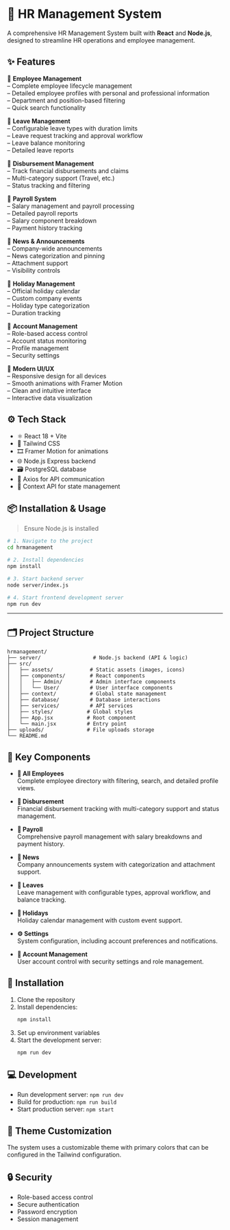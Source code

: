 # 💼 HR Management System

A comprehensive HR Management System built with **React** and **Node.js**, designed to streamline HR operations and employee management.

## ✨ Features

🔹 **Employee Management**  
– Complete employee lifecycle management  
– Detailed employee profiles with personal and professional information  
– Department and position-based filtering  
– Quick search functionality  

🔹 **Leave Management**  
– Configurable leave types with duration limits  
– Leave request tracking and approval workflow  
– Leave balance monitoring  
– Detailed leave reports  

🔹 **Disbursement Management**  
– Track financial disbursements and claims  
– Multi-category support (Travel, etc.)  
– Status tracking and filtering  

🔹 **Payroll System**  
– Salary management and payroll processing  
– Detailed payroll reports  
– Salary component breakdown  
– Payment history tracking  

🔹 **News & Announcements**  
– Company-wide announcements  
– News categorization and pinning  
– Attachment support  
– Visibility controls  

🔹 **Holiday Management**  
– Official holiday calendar  
– Custom company events  
– Holiday type categorization  
– Duration tracking  

🔹 **Account Management**  
– Role-based access control  
– Account status monitoring  
– Profile management  
– Security settings  

🔹 **Modern UI/UX**  
– Responsive design for all devices  
– Smooth animations with Framer Motion  
– Clean and intuitive interface  
– Interactive data visualization  



## ⚙️ Tech Stack

- ⚛️ React 18 + Vite  
- 🎨 Tailwind CSS  
- 🎞️ Framer Motion for animations  
- 🌐 Node.js Express backend  
- 🗃️ PostgreSQL database  
- 🔄 Axios for API communication  
- 🎯 Context API for state management  



## 📦 Installation & Usage

> Ensure Node.js is installed

```bash
# 1. Navigate to the project
cd hrmanagement

# 2. Install dependencies
npm install

# 3. Start backend server
node server/index.js

# 4. Start frontend development server
npm run dev
```

---

## 🗂️ Project Structure

```
hrmanagement/
├── server/                 # Node.js backend (API & logic)
├── src/
│   ├── assets/            # Static assets (images, icons)
│   ├── components/        # React components
│   │   ├── Admin/         # Admin interface components
│   │   └── User/          # User interface components
│   ├── context/           # Global state management
│   ├── database/          # Database interactions
│   ├── services/          # API services
│   ├── styles/           # Global styles
│   ├── App.jsx           # Root component
│   └── main.jsx          # Entry point
├── uploads/              # File uploads storage
└── README.md
```



## 📌 Key Components

- **👥 All Employees**  
  Complete employee directory with filtering, search, and detailed profile views.

- **💸 Disbursement**  
  Financial disbursement tracking with multi-category support and status management.

- **📁 Payroll**  
  Comprehensive payroll management with salary breakdowns and payment history.

- **📰 News**  
  Company announcements system with categorization and attachment support.

- **🌿 Leaves**  
  Leave management with configurable types, approval workflow, and balance tracking.

- **📅 Holidays**  
  Holiday calendar management with custom event support.

- **⚙️ Settings**  
  System configuration, including account preferences and notifications.

- **👤 Account Management**  
  User account control with security settings and role management.

## 🚀 Installation

1. Clone the repository
2. Install dependencies:
   ```bash
   npm install
   ```
3. Set up environment variables
4. Start the development server:
   ```bash
   npm run dev
   ```

## 💻 Development

- Run development server: `npm run dev`
- Build for production: `npm run build`
- Start production server: `npm start`

## 🎨 Theme Customization

The system uses a customizable theme with primary colors that can be configured in the Tailwind configuration.

## 🔒 Security

- Role-based access control
- Secure authentication
- Password encryption
- Session management

